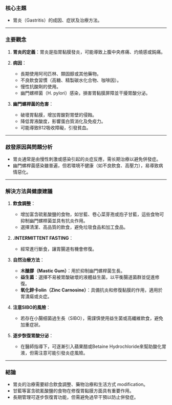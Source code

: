 ### 核心主題  
- 胃炎（Gastritis）的成因、症狀及治療方法。

---

### 主要觀念  
1. **胃炎的定義**：胃炎是指胃黏膜發炎，可能導致上腹中央疼痛、灼燒感或鈍痛。  
2. **病因**：  
   - 長期使用阿司匹林、類固醇或其他藥物。  
   - 不良飲食習慣（高糖、精製碳水化合物、咖啡因）。  
   - 慢性抗酸劑的使用。  
   - 幽門螺桿菌（H. pylori）感染，損害胃黏膜屏障並干擾胃酸分泌。  

3. **幽門螺桿菌的危害**：  
   - 破壞胃黏膜，增加胃酸對胃壁的侵蝕。  
   - 降低胃液酸度，影響蛋白質消化及免疫力。  
   - 可能導致B12吸收障礙，引發貧血。  

---

### 啟發原因與問題分析  
- 胃炎通常是由慢性刺激或感染引起的炎症反應，需长期治療以避免併發症。  
- 幽門螺桿菌感染雖普遍，但若環境不健康（如不良飲食、高壓力），易導致病情惡化。  

---

### 解決方法與健康建議  
1. **飲食調整**：  
   - 增加富含硫氰酸鹽的食物，如甘藍、卷心菜芽孢或抱子甘藍，這些食物可抑制幽門螺桿菌並具有抗炎作用。  
   - 選擇清潔、高品質的飲食，避免垃圾食品和加工食品。  

2. **.INTERMITTENT FASTING**：  
   - 經常進行斷食，讓胃腸道有機會修復。  

3. **自然治療方法**：  
   - **木醣膠（Mastic Gum）**：用於抑制幽門螺桿菌生長。  
   - **益生菌**：選擇不易被胃酸破壞的液體益生菌，以平衡腸道菌群並促進修復。  
   - **氧化鋅卡olin（Zinc Carnosine）**：具備抗炎和修復黏膜的作用，適用於胃潰瘍或炎症。  

4. **注意SIBO的風險**：  
   - 若存在小腸细菌過生長（SIBO），需謹慎使用益生菌或高纖維飲食，避免加重症狀。  

5. **逐步恢復胃酸分泌**：  
   - 在醫師指導下，可逐漸引入蘋果醋或Betaine Hydrochloride來幫助酸化胃液，但需注意可能引發炎症風險。  

---

### 結論  
- 胃炎的治療需要綜合飲食調整、藥物治療和生活方式 modification。  
- 甘藍等富含硫氰酸鹽的食物在修復胃黏膜方面具有重要作用。  
- 長期管理可逐步恢復胃功能，但需避免過早干預以防止併發症。